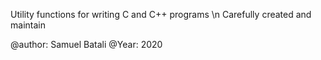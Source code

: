 Utility functions for writing C and C++ programs \n
Carefully created and maintain

@author: Samuel Batali
@Year: 2020
